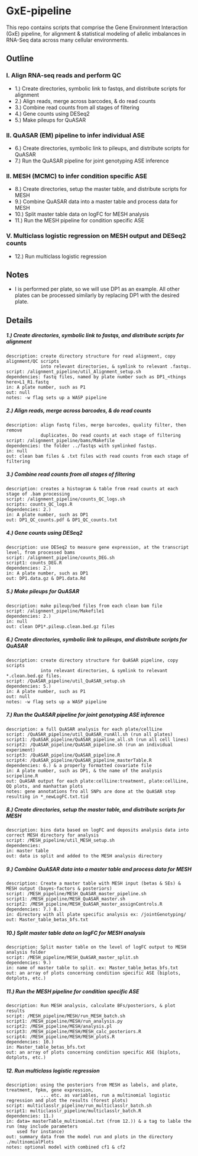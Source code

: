 # GxE-pipeline
This repo contains scripts that comprise the Gene Environment Interaction (GxE) pipeline, for alignment & statistical modeling of allelic imbalances in RNA-Seq data across many cellular environments.

## Outline
### I. Align RNA-seq reads and perform QC
  * 1.) Create directories, symbolic link to fastqs, and distribute scripts for alignment
  * 2.) Align reads, merge across barcodes, & do read counts
  * 3.) Combine read counts from all stages of filtering
  * 4.) Gene counts using DESeq2
  * 5.) Make pileups for QuASAR

### II. QuASAR (EM) pipeline to infer individual ASE
  * 6.) Create directories, symbolic link to pileups, and distribute scripts for QuASAR
  * 7.) Run the QuASAR pipeline for joint genotyping ASE inference   

### II. MESH (MCMC) to infer condition specific ASE
  * 8.) Create directories, setup the master table, and distribute scripts for MESH 
  * 9.) Combine QuASAR data into a master table and process data for MESH
  * 10.) Split master table data on logFC for MESH analysis
  * 11.) Run the MESH pipeline for condition specific ASE

### V. Multiclass logistic regression on MESH output and DESeq2 counts 
  * 12.) Run multiclass logistic regression

## Notes
  * I is performed per plate, so we will use DP1 as an example. All other plates can be processed similarly by replacing DP1 with the desired plate.

## Details
##### 1.) Create directories, symbolic link to fastqs, and distribute scripts for alignment
    description: create directory structure for read alignment, copy alignment/QC scripts
                 into relevant directories, & symlink to relevant .fastqs.
    script: /alignment_pipeline/util_Alignment_setup.sh
    dependencies: fastq files, named by plate number such as DP1_<things here>L1_R1.fastq 
    in: A plate number, such as P1
    out: null
    notes: -w flag sets up a WASP pipeline

##### 2.) Align reads, merge across barcodes, & do read counts 
    description: align fastq files, merge barcodes, quality filter, then remove 
                 duplicates. Do read counts at each stage of filtering
    script: /alignment_pipeline/bams/Makefile 
    dependencies: the folder ../fastqs with symlinked fastqs.
    in: null
    out: clean bam files & .txt files with read counts from each stage of filtering

##### 3.) Combine read counts from all stages of filtering
    description: creates a histogram & table from read counts at each stage of .bam processing
    script: /alignment_pipeline/counts_QC_logs.sh 
    scripts: counts_QC_logs.R  
    dependencies: 2.) 
    in: A plate number, such as DP1
    out: DP1_QC_counts.pdf & DP1_QC_counts.txt

##### 4.) Gene counts using DESeq2
    description: use DESeq2 to measure gene expression, at the transcript level, from processed bams
    script: /alignment_pipeline/counts_DEG.sh 
    script1: counts_DEG.R
    dependencies: 2.) 
    in: A plate number, such as DP1
    out: DP1.data.gz & DP1.data.Rd

##### 5.) Make pileups for QuASAR
    description: make pileup/bed files from each clean bam file
    script: /alignment_pipeline/Makefile1
    dependencies: 2.) 
    in: null
    out: clean DP1*.pileup.clean.bed.gz files 

##### 6.) Create directories, symbolic link to pileups, and distribute scripts for QuASAR
    description: create directory structure for QuASAR pipeline, copy scripts
                 into relevant directories, & symlink to relevant *.clean.bed.gz files.
    script: /QuASAR_pipeline/util_QuASAR_setup.sh
    dependencies: 5.)	
    in: A plate number, such as P1
    out: null
    notes: -w flag sets up a WASP pipeline

##### 7.) Run the QuASAR pipeline for joint genotyping ASE inference
    description: a full QuASAR analysis for each plate/cellLine
    script: /QuASAR_pipeline/util_QuASAR_runAll.sh (run all plates)
    script1: /QuASAR_pipeline/QuASAR_pipeline_all.sh (run all cell lines)
    script2: /QuASAR_pipeline/QuASAR_pipeline.sh (run an individual experiment)
    script3: /QuASAR_pipeline/QuASAR_pipeline.R
    script4: /QuASAR_pipeline/QuASAR_pipeline_masterTable.R
    dependencies: 6.) & a properly formatted covariate file  
    in: A plate number, such as DP1, & the name of the analysis scripeline.R
    out: QuASAR output for each plate:cellLine:treatment, plate:cellLine, QQ plots, and manhattan plots
    notes: gene annotations fro all SNPs are done at the QuASAR step resulting in *_newLogFC.txt.tid

##### 8.) Create directories, setup the master table, and distribute scripts for MESH
    description: bins data based on logFC and deposits analysis data into correct MESH directory for analysis
    script: /MESH_pipeline/util_MESH_setup.sh
    dependencies: 
    in: master table
    out: data is split and added to the MESH analysis directory


##### 9.) Combine QuASAR data into a master table and process data for MESH
    description: Create a master table with MESH input (betas & SEs) & MESH output (bayes-factors & posteriors) 
    script: /MESH_pipeline/MESH_QuASAR_master_pipeline.sh
    script1: /MESH_pipeline/MESH_QuASAR_master.sh
    script2: /MESH_pipeline/MESH_QuASAR_master_assignControls.R
    dependencies: 7.) 8.) 
    in: directory with all plate specific analysis ex: /jointGenotyping/
    out: Master_table_betas_bfs.txt

##### 10.) Split master table data on logFC for MESH analysis
    description: Split master table on the level of logFC output to MESH analysis folder
    script: /MESH_pipeline/MESH_QuASAR_master_split.sh
    dependencies: 9.) 
    in: name of master table to split. ex: Master_table_betas_bfs.txt
    out: an array of plots concerning condition specific ASE (biplots, dotplots, etc.)

##### 11.) Run the MESH pipeline for condition specific ASE
    description: Run MESH analysis, calculate BFs/posteriors, & plot results
    script: /MESH_pipeline/MESH/run_MESH_batch.sh
    script1: /MESH_pipeline/MESH/run_analysis.py
    script2: /MESH_pipeline/MESH/analysis.pl
    script3: /MESH_pipeline/MESH/MESH_calc_posteriors.R
    script4: /MESH_pipeline/MESH/MESH_plots.R
    dependencies: 10.) 
    in: Master_table_betas_bfs.txt
    out: an array of plots concerning condition specific ASE (biplots, dotplots, etc.)

##### 12. Run multiclass logistic regression
    description: using the posteriors from MESH as labels, and plate, treatment, fpkm, gene expression, 
                 ... etc. as variables, run a multinomial logistic regression and plot the results (forest plots)
    script: multiclasslr_pipeline/run_multiclasslr_batch.sh
    script1: multiclasslr_pipeline/multiclasslr_batch.R
    dependencies: 11.) 
    in: data= masterTable_multinomial.txt (from 12.)) & a tag to lable the run (may include parameters 
        used for instance)
    out: summary data from the model run and plots in the directory ./multinomialPlots
    notes: optional model with combined cf1 & cf2
